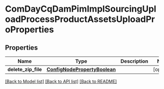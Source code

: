 # ComDayCqDamPimImplSourcingUploadProcessProductAssetsUploadProProperties

## Properties
Name | Type | Description | Notes
------------ | ------------- | ------------- | -------------
**delete_zip_file** | [**ConfigNodePropertyBoolean**](ConfigNodePropertyBoolean.md) |  | [optional] 

[[Back to Model list]](../README.md#documentation-for-models) [[Back to API list]](../README.md#documentation-for-api-endpoints) [[Back to README]](../README.md)


